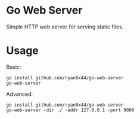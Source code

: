 # Go Web Server

Simple HTTP web server for serving static files.

# Usage

Basic:

```
go install github.com/ryan0x44/go-web-server
go-web-server
```

Advanced:

```
go install github.com/ryan0x44/go-web-server
go-web-server -dir ./ -addr 127.0.0.1 -port 9000
```

